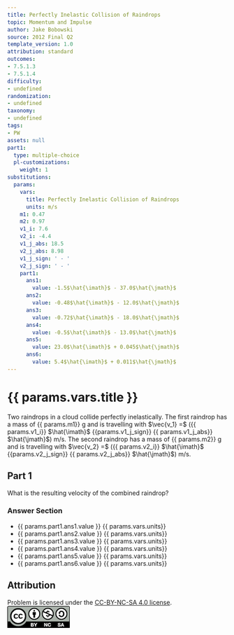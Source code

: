 ```yaml
---
title: Perfectly Inelastic Collision of Raindrops
topic: Momentum and Impulse
author: Jake Bobowski
source: 2012 Final Q2
template_version: 1.0
attribution: standard
outcomes:
- 7.5.1.3
- 7.5.1.4
difficulty:
- undefined
randomization:
- undefined
taxonomy:
- undefined
tags:
- PW
assets: null
part1:
  type: multiple-choice
  pl-customizations:
    weight: 1
substitutions:
  params:
    vars:
      title: Perfectly Inelastic Collision of Raindrops
      units: m/s
    m1: 0.47
    m2: 0.97
    v1_i: 7.6
    v2_i: -4.4
    v1_j_abs: 18.5
    v2_j_abs: 8.98
    v1_j_sign: ' - '
    v2_j_sign: ' - '
    part1:
      ans1:
        value: -1.5$\hat{\imath}$ - 37.0$\hat{\jmath}$
      ans2:
        value: -0.48$\hat{\imath}$ - 12.0$\hat{\jmath}$
      ans3:
        value: -0.72$\hat{\imath}$ - 18.0$\hat{\jmath}$
      ans4:
        value: -0.5$\hat{\imath}$ - 13.0$\hat{\jmath}$
      ans5:
        value: 23.0$\hat{\imath}$ + 0.045$\hat{\jmath}$
      ans6:
        value: 5.4$\hat{\imath}$ + 0.011$\hat{\jmath}$
---
```

# {{ params.vars.title }}
Two raindrops in a cloud collide perfectly inelastically. The first raindrop has a mass of {{ params.m1}} g and is travelling with $\vec{v_1} =$ ({{ params.v1_i}} $\hat{\imath}$ {{params.v1_j_sign}} {{ params.v1_j_abs}} $\hat{\jmath}$) m/s.
The second raindrop has a mass of {{ params.m2}} g and is travelling with $\vec{v_2} =$ ({{ params.v2_i}} $\hat{\imath}$ {{params.v2_j_sign}} {{ params.v2_j_abs}} $\hat{\jmath}$) m/s.

## Part 1

What is the resulting velocity of the combined raindrop?

### Answer Section

- {{ params.part1.ans1.value }} {{ params.vars.units}}
- {{ params.part1.ans2.value }} {{ params.vars.units}}
- {{ params.part1.ans3.value }} {{ params.vars.units}}
- {{ params.part1.ans4.value }} {{ params.vars.units}}
- {{ params.part1.ans5.value }} {{ params.vars.units}}
- {{ params.part1.ans6.value }} {{ params.vars.units}}

## Attribution

Problem is licensed under the [CC-BY-NC-SA 4.0 license](https://creativecommons.org/licenses/by-nc-sa/4.0/).<br> ![The Creative Commons 4.0 license requiring attribution-BY, non-commercial-NC, and share-alike-SA license.](https://raw.githubusercontent.com/firasm/bits/master/by-nc-sa.png)